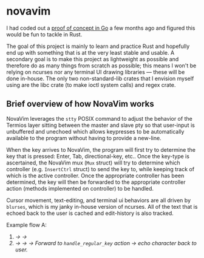 # novavim
I had coded out a <a href="https://github.com/solidiquis/novavim_go">proof of concept in Go</a> a few months ago and figured this would be fun to tackle in Rust.

The goal of this project is mainly to learn and practice Rust and hopefully end up with something that is at the very least stable and usable. A secondary goal is to make this project as lightweight as possible and therefore do as many things from scratch as possible; this means I won't be relying on ncurses nor any terminal UI drawing libraries — these will be done in-house. The only two non-standard-lib crates that I envision myself using are the libc crate (to make ioctl system calls) and regex crate.

## Brief overview of how NovaVim works
NovaVim leverages the `stty` POSIX command to adjust the behavior of the Termios layer sitting between the master and slave pty so that user-input is unbuffered and unechoed which allows keypresses to be automatically available to the program without having to provide a new-line.

When the key arrives to NovaVim, the program will first try to determine the key that is pressed: Enter, Tab, directional-key, etc.. Once the key-type is ascertained, the NovaVim mux (`Mux` struct) will try to determine which controller (e.g. `InsertCtrl` struct) to send the key to, while keeping track of which is the active controller. Once the appropriate controller has been determined, the key will then be forwarded to the appropriate controller action (methods implemented on controller) to be handled.

Cursor movement, text-editing, and terminal ui behaviors are all driven by `blurses`, which is my janky in-house version of ncurses. All of the text that is echoed back to the user is cached and edit-history is also tracked.

Example flow A:

1. <i> -> <Mux mode: Normal> -> <Mux mode: Insert>
2. <h> -> <Mux mode: Insert> -> <InsertCtrl> -> Forward to `handle_regular_key` action -> echo character back to user.

